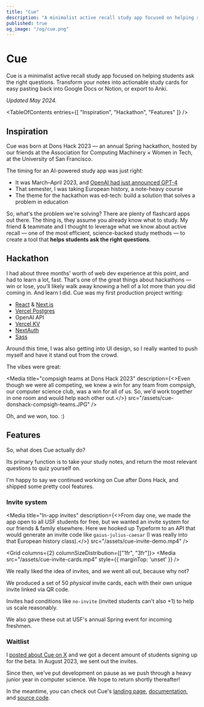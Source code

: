 ```yaml
---
title: "Cue"
description: "A minimalist active recall study app focused on helping students ask the right questions. Transform your notes into actionable study cards for easy pasting back into Google Docs or Notion, or export to Anki."
published: true
og_image: "/og/cue.png"
---
```


# Cue

Cue is a minimalist active recall study app focused on helping students ask the right questions. Transform your notes into actionable study cards for easy pasting back into Google Docs or Notion, or export to Anki.

*Updated May 2024.*

<Media
  src="/og/cue.png"
  alt="Cue wordmark banner"
/>

<TableOfContents
  entries={[
    "Inspiration",
    "Hackathon",
    "Features"
  ]}
/>

## Inspiration

Cue was born at Dons Hack 2023 — an annual Spring hackathon, hosted by our friends at the Association for Computing Machinery × Women in Tech, at the University of San Francisco.

The timing for an AI-powered study app was just right:

- It was March–April 2023, and [OpenAI had just announced GPT-4](https://openai.com/research/gpt-4)
- That semester, I was taking European history, a note-heavy course
- The theme for the hackathon was ed-tech: build a solution that solves a problem in education

So, what's the problem we're solving? There are plenty of flashcard apps out there. The thing is, they assume you already know what to study. My friend & teammate <Mention name="Sanjana" avatar="/avatars/sanjana.jpeg" link="https://github.com/sanjanarattan" /> and I thought to leverage what we know about active recall — one of the most efficient, science-backed study methods — to create a tool that **helps students ask the right questions**.

## Hackathon

I had about three months' worth of web dev experience at this point, and had to learn a lot, fast. That's one of the great things about hackathons — win or lose, you'll likely walk away knowing a hell of a lot more than you did coming in. And learn I did. Cue was my first production project writing:

- [React](https://react.dev) & [Next.js](https://nextjs.org)
- [Vercel Postgres](https://vercel.com/docs/storage/vercel-postgres)
- OpenAI API
- [Vercel KV](https://vercel.com/docs/storage/vercel-kv)
- [NextAuth](https://github.com/nextauthjs/next-auth)
- [Sass](https://sass-lang.com)

Around this time, I was also getting into UI design, so I really wanted to push myself and have it stand out from the crowd.

<Media
  title="Cue icon set"
  description="I may or may not have spent 50% of our hackathon time in Figma. :p"
  src="/assets/cue-icons.png"
/>

The vibes were great:

<Media
  title="compsigh teams at Dons Hack 2023"
  description={<>Even though we were all competing, we knew a win for any team from <Link href="/projects/compsigh">compsigh</Link>, our computer science club, was a win for all of us. So, we'd work together in one room and would help each other out.</>}
  src="/assets/cue-donshack-compsigh-teams.JPG"
/>

<Media
  title="Saturday night desk setup"
  description="It was time to lock in."
  src="/assets/cue-donshack-latenight.JPG"
  alt="My desk setup on Saturday night. Pictured is my dual-monitor setup (code on one, API docs and live preview on the other) and a cup of tea."
/>

Oh, and we won, too. :)

<Media
  src="/assets/cue-donshack-certificate.JPG"
  alt="A certificate congratulating me for winning Best App at Dons Hack 2023."
/>

## Features

So, what does Cue actually do?

Its primary function is to take your study notes, and return the most relevant questions to quiz yourself on.

<Media
  title="Cue beta demo from May 2023, not long after the hackathon"
  src="/assets/cue-may2023-beta-demo.mp4"
/>

I'm happy to say we continued working on Cue after Dons Hack, and shipped some pretty cool features.

### Invite system

<Media
  title="In-app invites"
  description={<>From day one, we made the app open to all USF students for free, but we wanted an invite system for our friends &amp; family elsewhere. Here we hooked up Typeform to an API that would generate an invite code like <code>gaius-julius-caesar</code> (I was really into that European history class).</>}
  src="/assets/cue-invite-demo.mp4"
/>

<Grid columns={2} columnSizeDistribution={["1fr", "3fr"]}>
  <Media
    src="/assets/cue-invite-cards.mp4"
    style={{
      marginTop: 'unset'
    }}
  />
  <div>
    <p>We really liked the idea of invites, and we went all out, because why not?</p>
    <p>We produced a set of 50 <em>physical</em> invite cards, each with their own unique invite linked via QR code.</p>
    <p>Invites had conditions like <code>no-invite</code> (invited students can&apos;t also +1) to help us scale reasonably.</p>
    <p>We also gave these out at USF&apos;s annual Spring event for incoming freshmen.</p>
  </div>
</Grid>

### Waitlist

I [posted about Cue on X](https://x.com/edwardshturman/status/1662181707955486722) and we got a decent amount of students signing up for the beta. In August 2023, we sent out the invites.

<Media
  title="Waitlist invite email"
  src="/assets/cue-waitlist-email.mp4"
/>

Since then, we've put development on pause as we push through a heavy junior year in computer science. We hope to return shortly thereafter!

In the meantime, you can check out Cue's [landing page](https://cue.study), [documentation](https://docs.cue.study), and [source code](https://github.com/compsigh/cue).
